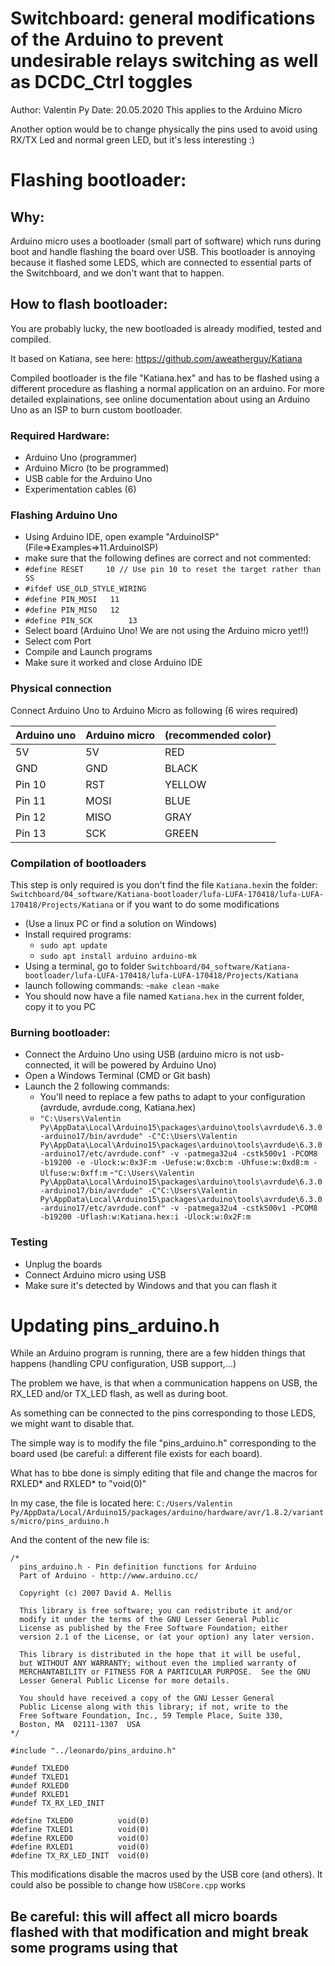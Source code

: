 # Switchboard: general modifications of the Arduino to prevent undesirable relays switching as well as DCDC_Ctrl toggles
Author: Valentin Py
Date: 20.05.2020
This applies to the Arduino Micro

 Another option would be to change physically the pins used to avoid using RX/TX Led and normal green LED, but it's less interesting :)


# Flashing bootloader:

## Why:

Arduino micro uses a bootloader (small part of software) which runs during boot and handle flashing the board over USB.
This bootloader is annoying because it flashed some LEDS, which are connected to essential parts of the Switchboard, and we don't want that to happen.

## How to flash bootloader:
You are probably lucky, the new bootloaded is already modified, tested and compiled.

It based on Katiana, see here: https://github.com/aweatherguy/Katiana

Compiled bootloader is the file "Katiana.hex" and has to be flashed using a different procedure as flashing a normal
application on an arduino.
For more detailed explainations, see online documentation about using an Arduino Uno as an ISP to burn custom bootloader.

### Required Hardware:
- Arduino Uno (programmer)
- Arduino Micro (to be programmed)
- USB cable for the Arduino Uno
- Experimentation cables (6)

### Flashing Arduino Uno
- Using Arduino IDE, open example "ArduinoISP" (File=>Examples=>11.ArduinoISP)
-  make sure that the following defines are correct and not commented:
  - `#define RESET     10 // Use pin 10 to reset the target rather than SS`
  - `#ifdef USE_OLD_STYLE_WIRING`
  - `#define PIN_MOSI	11`
  - `#define PIN_MISO	12`
  - `#define PIN_SCK		13`
- Select board (Arduino Uno! We are not using the Arduino micro yet!!)
- Select com Port
- Compile and Launch programs
- Make sure it worked and close Arduino IDE


### Physical connection
Connect Arduino Uno to Arduino Micro as following (6 wires required)

|Arduino uno | Arduino micro| (recommended color) |
|------------|--------------|---------------------|
5V          | 5V    | RED
GND         | GND   | BLACK
Pin 10      | RST   | YELLOW
Pin 11      | MOSI  | BLUE
Pin 12      | MISO  | GRAY
Pin 13      | SCK   | GREEN

### Compilation of bootloaders
This step is only required is you don't find the file `Katiana.hex`in the folder: `Switchboard/04_software/Katiana-bootloader/lufa-LUFA-170418/lufa-LUFA-170418/Projects/Katiana` or if you want to do some modifications

- (Use a linux PC or find a solution on Windows)
- Install required programs:
  - `sudo apt update`
  - `sudo apt install arduino arduino-mk`
- Using a terminal, go to folder `Switchboard/04_software/Katiana-bootloader/lufa-LUFA-170418/lufa-LUFA-170418/Projects/Katiana`
- launch following commands:
  -`make clean`
  -`make`
- You should now have a file named `Katiana.hex` in the current folder, copy it to you PC

### Burning bootloader:
- Connect the Arduino Uno using USB (arduino micro is not usb-connected, it will be powered by Arduino Uno)
- Open a Windows Terminal (CMD or Git bash)
- Launch the 2 following commands:
  - You'll need to replace a few paths to adapt to your configuration (avrdude, avrdude.cong, Katiana.hex)
  - `"C:\Users\Valentin Py\AppData\Local\Arduino15\packages\arduino\tools\avrdude\6.3.0-arduino17/bin/avrdude" -C"C:\Users\Valentin Py\AppData\Local\Arduino15\packages\arduino\tools\avrdude\6.3.0-arduino17/etc/avrdude.conf" -v -patmega32u4 -cstk500v1 -PCOM8 -b19200 -e -Ulock:w:0x3F:m -Uefuse:w:0xcb:m -Uhfuse:w:0xd8:m -Ulfuse:w:0xff:m`
  -`"C:\Users\Valentin Py\AppData\Local\Arduino15\packages\arduino\tools\avrdude\6.3.0-arduino17/bin/avrdude" -C"C:\Users\Valentin Py\AppData\Local\Arduino15\packages\arduino\tools\avrdude\6.3.0-arduino17/etc/avrdude.conf" -v -patmega32u4 -cstk500v1 -PCOM8 -b19200 -Uflash:w:Katiana.hex:i -Ulock:w:0x2F:m`

### Testing
- Unplug the boards
- Connect Arduino micro using USB
- Make sure it's detected by Windows and that you can flash it

# Updating pins_arduino.h
While an Arduino program is running, there are a few hidden things that happens (handling CPU configuration, USB support,...)

The problem we have, is that when a communication happens on USB, the RX_LED and/or TX_LED flash, as well as during boot.

As something can be connected to the pins corresponding to those LEDS, we might want to disable that.

The simple way is to modify the file "pins_arduino.h" corresponding to the board used (be careful: a different file exists for each board).

What has to bbe done is simply editing that file and change the macros for RXLED* and RXLED* to "void(0)"

In my case, the file is located here:
`C:/Users/Valentin Py/AppData/Local/Arduino15/packages/arduino/hardware/avr/1.8.2/variants/micro/pins_arduino.h`

And the content of the new file is:
~~~~
/*
  pins_arduino.h - Pin definition functions for Arduino
  Part of Arduino - http://www.arduino.cc/

  Copyright (c) 2007 David A. Mellis

  This library is free software; you can redistribute it and/or
  modify it under the terms of the GNU Lesser General Public
  License as published by the Free Software Foundation; either
  version 2.1 of the License, or (at your option) any later version.

  This library is distributed in the hope that it will be useful,
  but WITHOUT ANY WARRANTY; without even the implied warranty of
  MERCHANTABILITY or FITNESS FOR A PARTICULAR PURPOSE.  See the GNU
  Lesser General Public License for more details.

  You should have received a copy of the GNU Lesser General
  Public License along with this library; if not, write to the
  Free Software Foundation, Inc., 59 Temple Place, Suite 330,
  Boston, MA  02111-1307  USA
*/

#include "../leonardo/pins_arduino.h"

#undef TXLED0
#undef TXLED1
#undef RXLED0
#undef RXLED1
#undef TX_RX_LED_INIT

#define TXLED0			void(0)
#define TXLED1			void(0)
#define RXLED0			void(0)
#define RXLED1			void(0)
#define TX_RX_LED_INIT	void(0)

~~~~

This modifications disable the macros used by the USB core (and others). It could also be possible to change how `USBCore.cpp` works

## Be careful: this will affect all micro boards flashed with that modification and might break some programs using that
